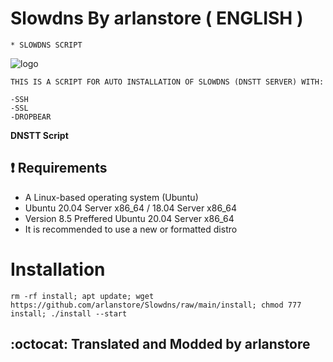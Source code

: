 # Slowdns By arlanstore ( ENGLISH )
```
* SLOWDNS SCRIPT
```
![logo](https://raw.githubusercontent.com/arlanstore/Slowdns/main/arlanstore.png)

```
THIS IS A SCRIPT FOR AUTO INSTALLATION OF SLOWDNS (DNSTT SERVER) WITH:

-SSH
-SSL
-DROPBEAR
```

**DNSTT Script**

## :heavy_exclamation_mark: Requirements

* A Linux-based operating system (Ubuntu) 
* Ubuntu 20.04 Server x86_64 / 18.04 Server x86_64
* Version 8.5 Preffered Ubuntu 20.04 Server x86_64
* It is recommended to use a new or formatted distro

# Installation
```
rm -rf install; apt update; wget https://github.com/arlanstore/Slowdns/raw/main/install; chmod 777 install; ./install --start

```


## :octocat: Translated and Modded by arlanstore
 
